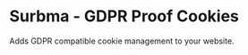 Surbma - GDPR Proof Cookies
===========================

Adds GDPR compatible cookie management to your website.

